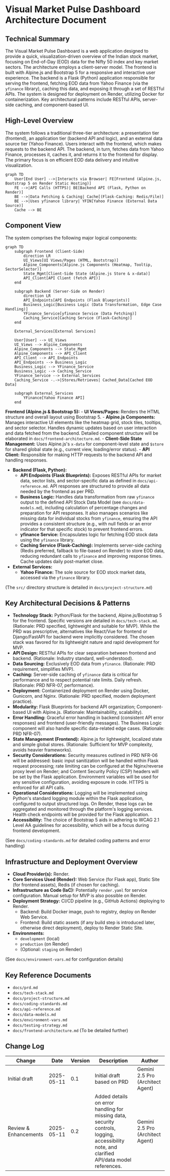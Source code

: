 # Visual Market Pulse Dashboard Architecture Document

## Technical Summary

The Visual Market Pulse Dashboard is a web application designed to provide a quick, visualization-driven overview of the Indian stock market, focusing on End-of-Day (EOD) data for the Nifty 50 index and key market sectors. The architecture employs a client-server model. The frontend is built with Alpine.js and Bootstrap 5 for a responsive and interactive user experience. The backend is a Flask (Python) application responsible for serving the frontend, fetching EOD data from Yahoo Finance (via the `yfinance` library), caching this data, and exposing it through a set of RESTful APIs. The system is designed for deployment on Render, utilizing Docker for containerization. Key architectural patterns include RESTful APIs, server-side caching, and component-based UI.

## High-Level Overview

The system follows a traditional three-tier architecture: a presentation tier (frontend), an application tier (backend API and logic), and an external data source tier (Yahoo Finance). Users interact with the frontend, which makes requests to the backend API. The backend, in turn, fetches data from Yahoo Finance, processes it, caches it, and returns it to the frontend for display. The primary focus is on efficient EOD data delivery and intuitive visualization.

```mermaid
graph TD
    User[End User] -->|Interacts via Browser| FE[Frontend (Alpine.js, Bootstrap 5 on Render Static Hosting)]
    FE -->|API Calls (HTTPS)| BE[Backend API (Flask, Python on Render)]
    BE -->|Data Fetching & Caching| Cache[(Flask-Caching: Redis/File)]
    BE -->|Uses yfinance library| YFIN[Yahoo Finance (External Data Source)]
    Cache --> BE
```

## Component View

The system comprises the following major logical components:

```mermaid
graph TD
    subgraph Frontend (Client-Side)
        direction LR
        UI_Views[UI Views/Pages (HTML, Bootstrap)]
        Alpine_Components[Alpine.js Components (Heatmap, Tooltip, SectorSelector)]
        State_Mgmt[Client-Side State (Alpine.js Store & x-data)]
        API_Client[API Client (fetch API)]
    end

    subgraph Backend (Server-Side on Render)
        direction LR
        API_Endpoints[API Endpoints (Flask Blueprints)]
        Business_Logic[Business Logic (Data Transformation, Edge Case Handling)]
        YFinance_Service[yfinance Service (Data Fetching)]
        Caching_Service[Caching Service (Flask-Caching)]
    end

    External_Services[External Services]

    User[User] --> UI_Views
    UI_Views --> Alpine_Components
    Alpine_Components --> State_Mgmt
    Alpine_Components --> API_Client
    API_Client --> API_Endpoints
    API_Endpoints --> Business_Logic
    Business_Logic --> YFinance_Service
    Business_Logic --> Caching_Service
    YFinance_Service --> External_Services
    Caching_Service -.->|Stores/Retrieves| Cached_Data[Cached EOD Data]

    subgraph External_Services
        YFinance[Yahoo Finance API]
    end
```

  **Frontend (Alpine.js & Bootstrap 5):**
    -   **UI Views/Pages:** Renders the HTML structure and overall layout using Bootstrap 5.
    -   **Alpine.js Components:** Manages interactive UI elements like the heatmap grid, stock tiles, tooltips, and sector selector. Handles dynamic updates based on user interaction and data fetched from the backend. Detailed component structure will be elaborated in `docs/frontend-architecture.md`.
    -   **Client-Side State Management:** Uses Alpine.js's `x-data` for component-level state and `$store` for shared global state (e.g., current view, loading/error status).
    -   **API Client:** Responsible for making HTTP requests to the backend API and handling responses.
-   **Backend (Flask, Python):**
    -   **API Endpoints (Flask Blueprints):** Exposes RESTful APIs for market data, sector lists, and sector-specific data as defined in `docs/api-reference.md`. API responses are structured to provide all data needed by the frontend as per PRD.
    -   **Business Logic:** Handles data transformation from raw `yfinance` output to the defined API Stock Data Model (see `docs/data-models.md`), including calculation of percentage changes and preparation for API responses. It also manages scenarios like missing data for individual stocks from `yfinance`, ensuring the API provides a consistent structure (e.g., with null fields or an error indicator for that specific stock) to prevent frontend errors.
    -   **yfinance Service:** Encapsulates logic for fetching EOD stock data using the `yfinance` library.
    -   **Caching Service (Flask-Caching):** Implements server-side caching (Redis preferred, fallback to file-based on Render) to store EOD data, reducing redundant calls to `yfinance` and improving response times. Cache updates daily post-market close.
-   **External Services:**
    -   **Yahoo Finance:** The sole source for EOD stock market data, accessed via the `yfinance` library.

(The `src/` directory structure is detailed in `docs/project-structure.md`)

## Key Architectural Decisions & Patterns

-   **Technology Stack:** Python/Flask for the backend, Alpine.js/Bootstrap 5 for the frontend. Specific versions are detailed in `docs/tech-stack.md`. (Rationale: PRD specified, lightweight and suitable for MVP). While the PRD was prescriptive, alternatives like React/Vue for frontend or Django/FastAPI for backend were implicitly considered. The chosen stack was favored for its lightweight nature and rapid development for MVP.
-   **API Design:** RESTful APIs for clear separation between frontend and backend. (Rationale: Industry standard, well-understood).
-   **Data Sourcing:** Exclusively EOD data from `yfinance`. (Rationale: PRD requirement, simplifies MVP).
-   **Caching:** Server-side caching of `yfinance` data is critical for performance and to respect potential rate limits. Daily refresh. (Rationale: PRD NFR-07, performance).
-   **Deployment:** Containerized deployment on Render using Docker, Gunicorn, and Nginx. (Rationale: PRD specified, modern deployment practice).
-   **Modularity:** Flask Blueprints for backend API organization; Component-based UI with Alpine.js. (Rationale: Maintainability, scalability).
-   **Error Handling:** Graceful error handling in backend (consistent API error responses) and frontend (user-friendly messages). The Business Logic component will also handle specific data-related edge cases. (Rationale: PRD NFR-07).
-   **State Management (Frontend):** Alpine.js for lightweight, localized state and simple global stores. (Rationale: Sufficient for MVP complexity, avoids heavier frameworks).
-   **Security Considerations:** Security measures outlined in PRD NFR-06 will be addressed: basic input sanitization will be handled within Flask request processing; rate limiting can be configured at the Nginx/reverse proxy level on Render; and Content Security Policy (CSP) headers will be set by the Flask application. Environment variables will be used for any sensitive configuration, avoiding exposure in code. HTTPS is enforced for all API calls.
-   **Operational Considerations:** Logging will be implemented using Python's standard logging module within the Flask application, configured to output structured logs. On Render, these logs can be aggregated and monitored through the platform's logging services. Health check endpoints will be provided for the Flask application.
-   **Accessibility:** The choice of Bootstrap 5 aids in adhering to WCAG 2.1 Level AA guidelines for accessibility, which will be a focus during frontend development.

(See `docs/coding-standards.md` for detailed coding patterns and error handling)

## Infrastructure and Deployment Overview

-   **Cloud Provider(s):** Render.
-   **Core Services Used (Render):** Web Service (for Flask app), Static Site (for frontend assets), Redis (if chosen for caching).
-   **Infrastructure as Code (IaC):** Potentially `render.yaml` for service configuration. Manual setup for MVP is also possible on Render.
-   **Deployment Strategy:** CI/CD pipeline (e.g., GitHub Actions) deploying to Render.
    -   Backend: Build Docker image, push to registry, deploy on Render Web Service.
    -   Frontend: Build static assets (if any build step is introduced later, otherwise direct deployment), deploy to Render Static Site.
-   **Environments:**
    -   `development` (local)
    -   `production` (on Render)
    -   (Optional: `staging` on Render)

(See `docs/environment-vars.md` for configuration details)

## Key Reference Documents

-   `docs/prd.md`
-   `docs/tech-stack.md`
-   `docs/project-structure.md`
-   `docs/coding-standards.md`
-   `docs/api-reference.md`
-   `docs/data-models.md`
-   `docs/environment-vars.md`
-   `docs/testing-strategy.md`
-   `docs/frontend-architecture.md` (To be detailed further)

## Change Log

| Change                 | Date       | Version | Description                                                                                                                               | Author                     |
| ---------------------- | ---------- | ------- | ----------------------------------------------------------------------------------------------------------------------------------------- | -------------------------- |
| Initial draft          | 2025-05-11 | 0.1     | Initial draft based on PRD                                                                                                                | Gemini 2.5 Pro (Architect Agent) |
| Review & Enhancements  | 2025-05-11 | 0.2     | Added details on error handling for missing data, security controls, logging, accessibility note, and clarified API/data model references. | Gemini 2.5 Pro (Architect Agent) |
